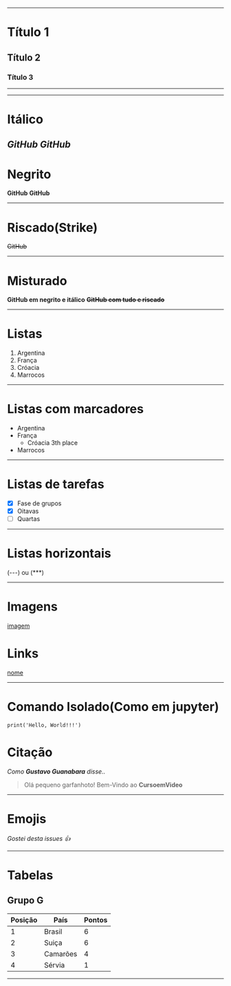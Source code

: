 
***
# Título 1
## Título 2
### Título 3
***

***
# Itálico
*GitHub*
_GitHub_
---
# Negrito
**GitHub**
__GitHub__
***
# Riscado(Strike)
~~GitHub~~
***
# Misturado
__**GitHub em negrito e itálico**__
__**~~GitHub com tudo e riscado~~**__
***
# Listas
1. Argentina
2. França
3. Cróacia
4. Marrocos
***
# Listas com marcadores
* Argentina
* França
  * Cróacia 3th place
* Marrocos
***
# Listas de tarefas
- [x] Fase de grupos
- [x] Oitavas
- [ ] Quartas
***
# Listas horizontais
 (---) ou (***)
***
# Imagens
[imagem](imagem.png)
# Links
[nome](youtube.com)
***
# Comando Isolado(Como em jupyter)
```
print('Hello, World!!!')
```
# Citação
_Como **Gustavo Guanabara** disse.._
> Olá pequeno garfanhoto!
> Bem-Vindo ao **CursoemVideo**
***
# Emojis
_Gostei desta issues :+1:_
***
# Tabelas
## **Grupo G**

Posição | País | Pontos
|---|---|---|
1 | Brasil | 6
2 | Suiça | 6
3 | Camarões | 4
4 | Sérvia | 1
***

